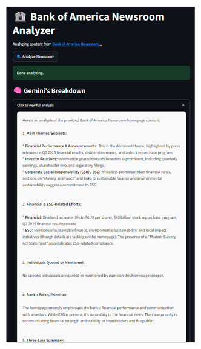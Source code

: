 [![Watch the demo](thumbnail.png)](https://drive.google.com/file/d/14l2kYhKxOycCOqZNV7A4KHuDfc7euMYO/view?usp=drive_link)
